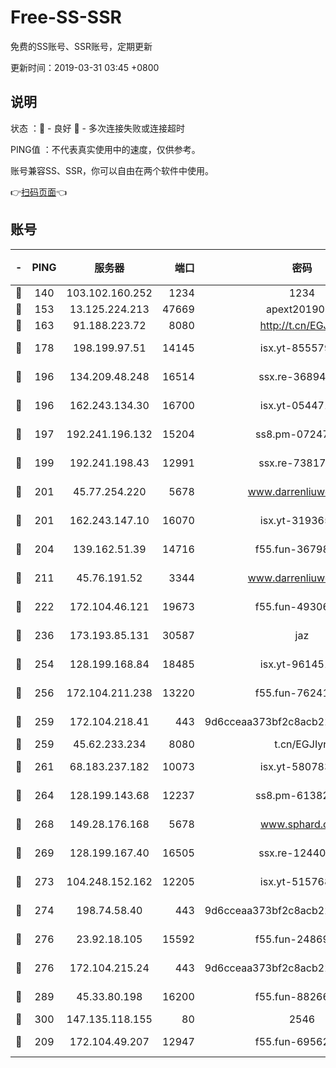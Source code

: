 # Free-SS-SSR

免费的SS账号、SSR账号，定期更新

更新时间：2019-03-31 03:45 +0800

## 说明

状态     ：🙂 - 良好 🙁 - 多次连接失败或连接超时

PING值   ：不代表真实使用中的速度，仅供参考。

账号兼容SS、SSR，你可以自由在两个软件中使用。

👉[扫码页面](https://liesauer.github.io/Free-SS-SSR/)👈

## 账号

|-|PING|服务器|端口|密码|加密方式|区域|
|:----:|:----:|:-----:|-----:|:----:|:----:|:----:|
|🙂|140|103.102.160.252|1234|1234|rc4-md5|JP|
|🙂|153|13.125.224.213|47669|apext2019001|chacha20|KR|
|🙂|163|91.188.223.72|8080|http://t.cn/EGJIyrl|rc4-md5|RU|
|🙂|178|198.199.97.51|14145|isx.yt-85557924|aes-256-cfb|US|
|🙂|196|134.209.48.248|16514|ssx.re-36894461|aes-256-cfb|US|
|🙂|196|162.243.134.30|16700|isx.yt-05447189|aes-256-cfb|US|
|🙂|197|192.241.196.132|15204|ss8.pm-07247193|aes-256-cfb|US|
|🙂|199|192.241.198.43|12991|ssx.re-73817435|aes-256-cfb|US|
|🙂|201|45.77.254.220|5678|www.darrenliuwei.com|aes-256-cfb|SG|
|🙂|201|162.243.147.10|16070|isx.yt-31936504|aes-256-cfb|US|
|🙂|204|139.162.51.39|14716|f55.fun-36798193|aes-256-cfb|SG|
|🙂|211|45.76.191.52|3344|www.darrenliuwei.com|aes-256-cfb|JP|
|🙂|222|172.104.46.121|19673|f55.fun-49306300|aes-256-cfb|SG|
|🙂|236|173.193.85.131|30587|jaz|aes-256-cfb|US|
|🙂|254|128.199.168.84|18485|isx.yt-96145111|aes-256-cfb|SG|
|🙂|256|172.104.211.238|13220|f55.fun-76241497|aes-256-cfb|US|
|🙂|259|172.104.218.41|443|9d6cceaa373bf2c8acb22e60b6a58be6|aes-256-cfb|US|
|🙂|259|45.62.233.234|8080|t.cn/EGJIyrl|rc4-md5|CA|
|🙂|261|68.183.237.182|10073|isx.yt-58078392|aes-256-cfb|SG|
|🙂|264|128.199.143.68|12237|ss8.pm-61382605|aes-256-cfb|SG|
|🙂|268|149.28.176.168|5678|www.sphard.com|aes-256-cfb|AU|
|🙂|269|128.199.167.40|16505|ssx.re-12440884|aes-256-cfb|SG|
|🙂|273|104.248.152.162|12205|isx.yt-51576828|aes-256-cfb|SG|
|🙂|274|198.74.58.40|443|9d6cceaa373bf2c8acb22e60b6a58be6|aes-256-cfb|US|
|🙂|276|23.92.18.105|15592|f55.fun-24869458|aes-256-cfb|US|
|🙂|276|172.104.215.24|443|9d6cceaa373bf2c8acb22e60b6a58be6|aes-256-cfb|US|
|🙂|289|45.33.80.198|16200|f55.fun-88266178|aes-256-cfb|US|
|🙂|300|147.135.118.155|80|2546|chacha20|US|
|🙂|209|172.104.49.207|12947|f55.fun-69562223|aes-256-cfb|SG|
